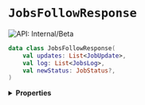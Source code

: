 # `JobsFollowResponse`


![API: Internal/Beta](https://img.shields.io/static/v1?label=API&message=Internal/Beta&color=red&style=flat-square)



```kotlin
data class JobsFollowResponse(
    val updates: List<JobUpdate>,
    val log: List<JobsLog>,
    val newStatus: JobStatus?,
)
```

<details>
<summary>
<b>Properties</b>
</summary>

<details>
<summary>
<code>updates</code>: <code><code><a href='https://kotlinlang.org/api/latest/jvm/stdlib/kotlin.collections/-list/'>List</a>&lt;<a href='/docs/reference/dk.sdu.cloud.app.orchestrator.api.JobUpdate.md'>JobUpdate</a>&gt;</code></code>
</summary>





</details>

<details>
<summary>
<code>log</code>: <code><code><a href='https://kotlinlang.org/api/latest/jvm/stdlib/kotlin.collections/-list/'>List</a>&lt;<a href='#jobslog'>JobsLog</a>&gt;</code></code>
</summary>





</details>

<details>
<summary>
<code>newStatus</code>: <code><code><a href='#jobstatus'>JobStatus</a>?</code></code>
</summary>





</details>



</details>

